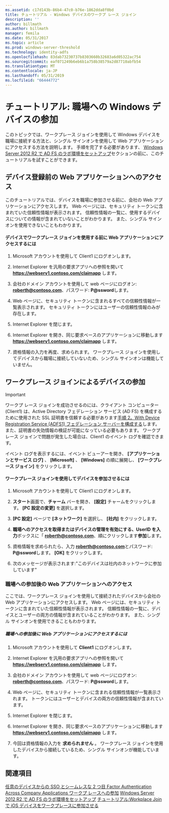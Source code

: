 ```yaml
---
ms.assetid: c17d143b-86b4-47c0-b76e-1862dda8f0bd
title: チュートリアル - Windows デバイスのワークプ レース ジョイン
description: ''
author: billmath
ms.author: billmath
manager: femila
ms.date: 05/31/2017
ms.topic: article
ms.prod: windows-server-threshold
ms.technology: identity-adfs
ms.openlocfilehash: 83dab73230737b8303660b32683a6d05322ac754
ms.sourcegitcommit: eaf071249b6eb6b1a758b38579a2d87710abfb54
ms.translationtype: MT
ms.contentlocale: ja-JP
ms.lasthandoff: 05/31/2019
ms.locfileid: "66444772"
---
```

# <a name="walkthrough-workplace-join-with-a-windows-device"></a>チュートリアル: 職場への Windows デバイスの参加

このトピックでは、ワークプレース ジョインを使用して Windows デバイスを職場に接続する方法と、シングル サインオンを使用して Web アプリケーションにアクセスする方法を説明します。 手順を完了する必要があります、 [Windows Server 2012 R2 で AD FS のラボ環境をセットアップ](../deployment/Set-up-the-lab-environment-for-AD-FS-in-Windows-Server-2012-R2.md)セクションの前に、このチュートリアルを試すことができます。

## <a name="access-the-web-application-before-device-registration"></a>デバイス登録前の Web アプリケーションへのアクセス
このチュートリアルでは、デバイスを職場に参加させる前に、会社の Web アプリケーションにアクセスします。 Web ページには、セキュリティ トークンに含まれていた信頼性情報が表示されます。 信頼性情報の一覧に、使用するデバイスについての情報が含まれていないことがわかります。 また、シングル サインオンを使用できないこともわかります。

#### <a name="to-access-the-web-application-before-you-use-workplace-join-on-your-device"></a>デバイスでワークプレース ジョインを使用する前に Web アプリケーションにアクセスするには

1. Microsoft アカウントを使用して Client1 にログオンします。

2. Internet Explorer を汎用の要求アプリへの参照を開いて **https://webserv1.contoso.com/claimapp** します。

3. 会社のドメイン アカウントを使用して web ページにログオン: <strong>roberth@contoso.com</strong>、パスワード:  <strong>P@ssword</strong>します。

4. Web ページに、セキュリティ トークンに含まれるすべての信頼性情報が一覧表示されます。 セキュリティ トークンにはユーザーの信頼性情報のみが存在します。

5. Internet Explorer を閉じます。

6. Internet Explorer を開き、同じ要求ベースのアプリケーションに移動します **https://webserv1.contoso.com/claimapp** します。

7. 資格情報の入力を再度、求められます。 ワークプレース ジョインを使用してデバイスから職場に接続していないため、シングル サインオンは機能していません。

## <a name="join-your-device-with-workplace-join"></a>ワークプレース ジョインによるデバイスの参加

> [!IMPORTANT]
> ワークプ レース ジョインを成功させるのには、クライアント コンピューター (Client1) は、Active Directory フェデレーション サービス (AD FS) を構成するために使用された SSL 証明書を信頼する必要があります[手順 2。With Device Registration Service (ADFS1) フェデレーション サーバーを構成する](../deployment/Set-up-the-lab-environment-for-AD-FS-in-Windows-Server-2012-R2.md#BKMK_4)します。 また、証明書の失効情報の検証が可能になっている必要もあります。 ワークプレース ジョインで問題が発生した場合は、Client1 のイベント ログを確認できます。
> 
> イベント ログを表示するには、イベント ビューアーを開き、 **[アプリケーションとサービス ログ]** 、 **[Microsoft]** 、 **[Windows]** の順に展開し、 **[ワークプレース ジョイン]** をクリックします。

#### <a name="to-join-your-device-with-workplace-join"></a>ワークプレース ジョインを使用してデバイスを参加させるには

1. Microsoft アカウントを使用して Client1 にログオンします。

2. **スタート**画面で、**チャーム** バーを開き、 **[設定]** チャームをクリックします。 **[PC 設定の変更]** を選択します。

3. **[PC 設定]** ページで **[ネットワーク]** を選択し、 **[社内]** をクリックします。

4. **職場へのアクセスを取得またはデバイスの管理を有効にする、UserID を入力**ボックスに「 <strong>roberth@contoso.com</strong>、順にクリックします**参加**します。

5. 資格情報を求められたら、入力 <strong>roberth@contoso.com</strong>とパスワード:  <strong>P@ssword</strong>します。 **[OK]** をクリックします。

6. 次のメッセージが表示されます:"このデバイスは社内のネットワークに参加しています"

### <a name="access-the-web-application-after-joining-the-workplace"></a>職場への参加後の Web アプリケーションへのアクセス
ここでは、ワークプレース ジョインを使用して接続されたデバイスから会社の Web アプリケーションにアクセスします。 Web ページには、セキュリティ トークンに含まれていた信頼性情報が表示されます。 信頼性情報の一覧に、デバイスとユーザーの両方の情報が含まれていることがわかります。 また、シングル サインオンを使用できることもわかります。

##### <a name="to-access-the-web-application-after-joining-the-workplace"></a>職場への参加後に Web アプリケーションにアクセスするには

1. Microsoft アカウントを使用して **Client1** にログオンします。

2. Internet Explorer を汎用の要求アプリへの参照を開いて **https://webserv1.contoso.com/claimapp** します。

3. 会社のドメイン アカウントを使用して web ページにログオン: <strong>roberth@contoso.com</strong>、パスワード:  <strong>P@ssword</strong>します。

4. Web ページに、セキュリティ トークンに含まれる信頼性情報が一覧表示されます。 トークンにはユーザーとデバイスの両方の信頼性情報が含まれています。

5. Internet Explorer を閉じます。

6. Internet Explorer を開き、同じ要求ベースのアプリケーションに移動します **https://webserv1.contoso.com/claimapp** します。

7. 今回は資格情報の入力を **求められません** 。 ワークプレース ジョインを使用したデバイスから接続しているため、シングル サインオンが機能しています。

## <a name="see-also"></a>関連項目
[任意のデバイスからの SSO とシームレスな 2 つ目 Factor Authentication Across Company Applications ワークプ レースへの参加](Join-to-Workplace-from-Any-Device-for-SSO-and-Seamless-Second-Factor-Authentication-Across-Company-Applications.md)
[Windows Server 2012 R2 で AD FS のラボ環境をセットアップ](../deployment/Set-up-the-lab-environment-for-AD-FS-in-Windows-Server-2012-R2.md)
 [チュートリアル:Workplace Join で iOS デバイスをワークプレースに参加させる](Walkthrough--Workplace-Join-with-an-iOS-Device.md)



